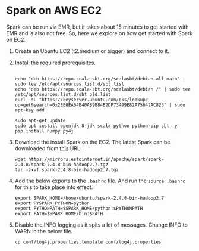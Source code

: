 
# Spark on AWS EC2

Spark can be run via EMR, but it takes about 15 minutes to get started with EMR and is also not free. So, here we explore on how get started with Spark on EC2.

1. Create an Ubuntu EC2 (t2.medium or bigger) and connect to it.

1. Install the required prerequisites.

    ```

    echo "deb https://repo.scala-sbt.org/scalasbt/debian all main" | sudo tee /etc/apt/sources.list.d/sbt.list
    echo "deb https://repo.scala-sbt.org/scalasbt/debian /" | sudo tee /etc/apt/sources.list.d/sbt_old.list
    curl -sL "https://keyserver.ubuntu.com/pks/lookup?op=get&search=0x2EE0EA64E40A89B84B2DF73499E82A75642AC823" | sudo apt-key add

    sudo apt-get update
    sudo apt install openjdk-8-jdk scala python python-pip sbt -y
    pip install numpy py4j
    ```
1. Download the install Spark on the EC2. The latest Spark can be downloaded from [this](https://spark.apache.org/downloads.html) URL.

    ```
    wget https://mirrors.estointernet.in/apache/spark/spark-2.4.8/spark-2.4.8-bin-hadoop2.7.tgz
    tar -zxvf spark-2.4.8-bin-hadoop2.7.tgz
    ```

1. Add the below exports to the `.bashrc` file. And run the `source .bashrc` for this to take place into effect.

    ```
    export SPARK_HOME=/home/ubuntu/spark-2.4.8-bin-hadoop2.7
    export PYSPARK_PYTHON=python
    export PYTHONPATH=$SPARK_HOME/python:$PYTHONPATH
    export PATH=$SPARK_HOME/bin:$PATH
    ```
1. Disable the INFO logging as it spits a lot of messages. Change INFO to WARN in the below file.

    ```
    cp conf/log4j.properties.template conf/log4j.properties
    ```
